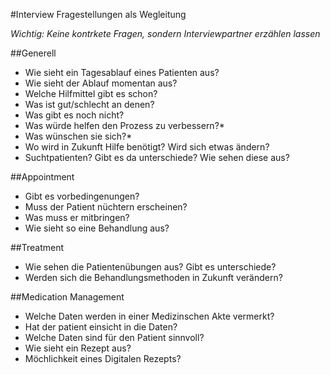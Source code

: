 #Interview Fragestellungen als Wegleitung

*Wichtig: Keine kontrkete Fragen, sondern Interviewpartner erzählen lassen*


##Generell
* Wie sieht ein Tagesablauf eines Patienten aus?
* Wie sieht der Ablauf momentan aus?
* Welche Hilfmittel gibt es schon?
* Was ist gut/schlecht an denen?
* Was gibt es noch nicht?
* Was würde helfen den Prozess zu verbessern?*
* Was wünschen sie sich?*
* Wo wird in Zukunft Hilfe benötigt? Wird sich etwas ändern?
* Suchtpatienten? Gibt es da unterschiede? Wie sehen diese aus?

##Appointment
* Gibt es vorbedingenungen?
* Muss der Patient nüchtern erscheinen?
* Was muss er mitbringen?
* Wie sieht so eine Behandlung aus?

##Treatment
* Wie sehen die Patientenübungen aus? Gibt es unterschiede?
* Werden sich die Behandlungsmethoden in Zukunft verändern?

##Medication Management
* Welche Daten werden in einer Medizinschen Akte vermerkt?
* Hat der patient einsicht in die Daten?
* Welche Daten sind für den Patient sinnvoll?
* Wie sieht ein Rezept aus?
* Möchlichkeit eines Digitalen Rezepts?
